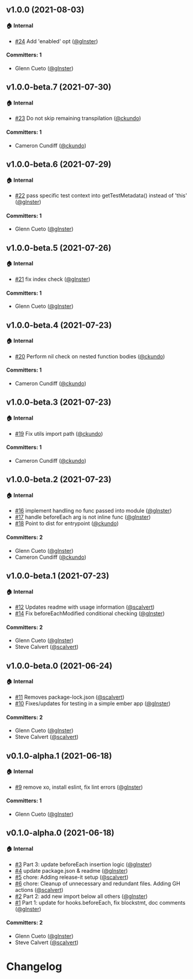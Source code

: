 ## v1.0.0 (2021-08-03)

#### :house: Internal
* [#24](https://github.com/babel-plugin-ember-test-metadata/babel-plugin-ember-test-metadata/pull/24) Add 'enabled' opt ([@glnster](https://github.com/glnster))

#### Committers: 1
- Glenn Cueto ([@glnster](https://github.com/glnster))

## v1.0.0-beta.7 (2021-07-30)

#### :house: Internal
* [#23](https://github.com/babel-plugin-ember-test-metadata/babel-plugin-ember-test-metadata/pull/23) Do not skip remaining transpilation ([@ckundo](https://github.com/ckundo))

#### Committers: 1
- Cameron Cundiff ([@ckundo](https://github.com/ckundo))

## v1.0.0-beta.6 (2021-07-29)

#### :house: Internal
* [#22](https://github.com/babel-plugin-ember-test-metadata/babel-plugin-ember-test-metadata/pull/22) pass specific test context into getTestMetadata() instead of 'this' ([@glnster](https://github.com/glnster))

#### Committers: 1
- Glenn Cueto ([@glnster](https://github.com/glnster))

## v1.0.0-beta.5 (2021-07-26)

#### :house: Internal
* [#21](https://github.com/babel-plugin-ember-test-metadata/babel-plugin-ember-test-metadata/pull/21) fix index check ([@glnster](https://github.com/glnster))

#### Committers: 1
- Glenn Cueto ([@glnster](https://github.com/glnster))

## v1.0.0-beta.4 (2021-07-23)

#### :house: Internal
* [#20](https://github.com/babel-plugin-ember-test-metadata/babel-plugin-ember-test-metadata/pull/20) Perform nil check on nested function bodies ([@ckundo](https://github.com/ckundo))

#### Committers: 1
- Cameron Cundiff ([@ckundo](https://github.com/ckundo))

## v1.0.0-beta.3 (2021-07-23)

#### :house: Internal
* [#19](https://github.com/babel-plugin-ember-test-metadata/babel-plugin-ember-test-metadata/pull/19) Fix utils import path ([@ckundo](https://github.com/ckundo))

#### Committers: 1
- Cameron Cundiff ([@ckundo](https://github.com/ckundo))

## v1.0.0-beta.2 (2021-07-23)

#### :house: Internal
* [#16](https://github.com/babel-plugin-ember-test-metadata/babel-plugin-ember-test-metadata/pull/16)
implement handling no func passed into module ([@glnster](https://github.com/glnster))
* [#17](https://github.com/babel-plugin-ember-test-metadata/babel-plugin-ember-test-metadata/pull/17) handle beforeEach arg is not inline func ([@glnster](https://github.com/glnster))
* [#18](https://github.com/babel-plugin-ember-test-metadata/babel-plugin-ember-test-metadata/pull/18) Point to dist for entrypoint ([@ckundo](https://github.com/ckundo))

#### Committers: 2
- Glenn Cueto ([@glnster](https://github.com/glnster))
- Cameron Cundiff ([@ckundo](https://github.com/ckundo))

## v1.0.0-beta.1 (2021-07-23)

#### :house: Internal
* [#12](https://github.com/babel-plugin-ember-test-metadata/babel-plugin-ember-test-metadata/pull/12) Updates readme with usage information ([@scalvert](https://github.com/scalvert))
* [#14](https://github.com/babel-plugin-ember-test-metadata/babel-plugin-ember-test-metadata/pull/14) Fix beforeEachModified conditional checking ([@glnster](https://github.com/glnster))

#### Committers: 2
- Glenn Cueto ([@glnster](https://github.com/glnster))
- Steve Calvert ([@scalvert](https://github.com/scalvert))

## v1.0.0-beta.0 (2021-06-24)

#### :house: Internal
* [#11](https://github.com/babel-plugin-ember-test-metadata/babel-plugin-ember-test-metadata/pull/11) Removes package-lock.json ([@scalvert](https://github.com/scalvert))
* [#10](https://github.com/babel-plugin-ember-test-metadata/babel-plugin-ember-test-metadata/pull/10) Fixes/updates for testing in a simple ember app ([@glnster](https://github.com/glnster))

#### Committers: 2
- Glenn Cueto ([@glnster](https://github.com/glnster))
- Steve Calvert ([@scalvert](https://github.com/scalvert))


## v0.1.0-alpha.1 (2021-06-18)

#### :house: Internal
* [#9](https://github.com/babel-plugin-ember-test-metadata/babel-plugin-ember-test-metadata/pull/9) remove xo, install eslint, fix lint errors ([@glnster](https://github.com/glnster))

#### Committers: 1
- Glenn Cueto ([@glnster](https://github.com/glnster))


## v0.1.0-alpha.0 (2021-06-18)

#### :house: Internal

- [#3](https://github.com/babel-plugin-ember-test-metadata/babel-plugin-ember-test-metadata/pull/3) Part 3: update beforeEach insertion logic ([@glnster](https://github.com/glnster))
- [#4](https://github.com/babel-plugin-ember-test-metadata/babel-plugin-ember-test-metadata/pull/4) update package.json & readme ([@glnster](https://github.com/glnster))
- [#5](https://github.com/babel-plugin-ember-test-metadata/babel-plugin-ember-test-metadata/pull/5) chore: Adding release-it setup ([@scalvert](https://github.com/scalvert))
- [#6](https://github.com/babel-plugin-ember-test-metadata/babel-plugin-ember-test-metadata/pull/6) chore: Cleanup of unnecessary and redundant files. Adding GH actions ([@scalvert](https://github.com/scalvert))
- [#2](https://github.com/babel-plugin-ember-test-metadata/babel-plugin-ember-test-metadata/pull/2) Part 2: add new import below all others ([@glnster](https://github.com/glnster))
- [#1](https://github.com/babel-plugin-ember-test-metadata/babel-plugin-ember-test-metadata/pull/1) Part 1: update for hooks.beforeEach, fix blockstmt, doc comments ([@glnster](https://github.com/glnster))

#### Committers: 2

- Glenn Cueto ([@glnster](https://github.com/glnster))
- Steve Calvert ([@scalvert](https://github.com/scalvert))

# Changelog

